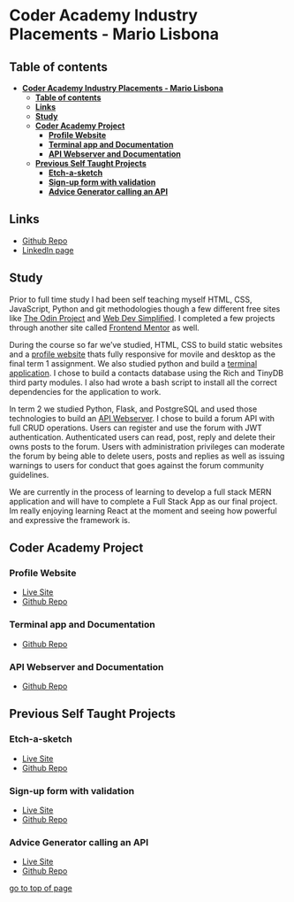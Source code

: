 # **Coder Academy Industry Placements - Mario Lisbona**

## **Table of contents**

- [**Coder Academy Industry Placements - Mario Lisbona**](#coder-academy-industry-placements---mario-lisbona)
  - [**Table of contents**](#table-of-contents)
  - [**Links**](#links)
  - [**Study**](#study)
  - [**Coder Academy Project**](#coder-academy-project)
    - [**Profile Website**](#profile-website)
    - [**Terminal app and Documentation**](#terminal-app-and-documentation)
    - [**API Webserver and Documentation**](#api-webserver-and-documentation)
  - [**Previous Self Taught Projects**](#previous-self-taught-projects)
    - [**Etch-a-sketch**](#etch-a-sketch)
    - [**Sign-up form with validation**](#sign-up-form-with-validation)
    - [**Advice Generator calling an API**](#advice-generator-calling-an-api)

## **Links**

- [Github Repo](https://github.com/MarioLisbona/)
- [LinkedIn page](https://www.linkedin.com/in/mario-lisbona-0496b8206/)

## **Study**

Prior to full time study I had been self teaching myself HTML, CSS, JavaScript, Python and git methodologies though a few different free sites like [The Odin Project](https://www.theodinproject.com/) and [Web Dev Simplified](https://courses.webdevsimplified.com/). I completed a few projects through another site called [Frontend Mentor](https://www.frontendmentor.io/) as well.

During the course so far we’ve studied, HTML, CSS to build static websites and a [profile website](https://mariolisbona.github.io/CA-T1A2-portfolio/index.html) thats fully responsive for movile and desktop as the final term 1 assignment. We also studied python and build a [terminal application](https://github.com/MarioLisbona/CA-T1A3-terminal-app). I chose to build a contacts database using the Rich and TinyDB third party modules. I also had wrote a bash script to install all the correct dependencies for the application to work.

In term 2 we studied Python, Flask, and PostgreSQL and used those technologies to build an [API Webserver](https://github.com/MarioLisbona/CA-T2A2-API-Webserver). I chose to build a forum API with full CRUD operations. Users can register and use the forum with JWT authentication. Authenticated users can read, post, reply and delete their owns posts to the forum. Users with administration privileges can moderate the forum by being able to delete users, posts and replies as well as issuing warnings to users for conduct that goes against the forum community guidelines.

We are currently in the process of learning to develop a full stack MERN application and will have to complete a Full Stack App as our final project. Im really enjoying learning React at the moment and seeing how powerful and expressive the framework is.

## **Coder Academy Project**

### **Profile Website**

- [Live Site](https://mariolisbona.github.io/CA-T1A2-portfolio/index.html)
- [Github Repo](https://github.com/MarioLisbona/CA-T1A2-portfolio)
  
### **Terminal app and Documentation**

- [Github Repo](https://github.com/MarioLisbona/CA-T1A3-terminal-app)
  
### **API Webserver and Documentation**

- [Github Repo](https://github.com/MarioLisbona/CA-T2A2-API-Webserver)
  
## **Previous Self Taught Projects**

### **Etch-a-sketch**

- [Live Site](https://mariolisbona.github.io/etch-a-sketch/)
- [Github Repo](https://github.com/MarioLisbona/etch-a-sketch)

### **Sign-up form with validation**

- [Live Site](https://mariolisbona.github.io/FEM-intro-component-with-signup-form/)
- [Github Repo](https://github.com/MarioLisbona/FEM-intro-component-with-signup-form)

### **Advice Generator calling an API**

- [Live Site](https://mariolisbona.github.io/FEM-advice-generator/)
- [Github Repo](https://github.com/MarioLisbona/FEM-advice-generator)

[go to top of page](#coder-academy-industry-placements---mario-lisbona)

